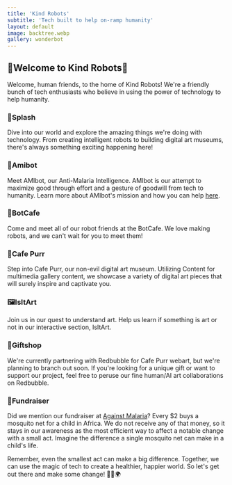 ```yaml
---
title: 'Kind Robots'
subtitle: 'Tech built to help on-ramp humanity'
layout: default
image: backtree.webp
gallery: wonderbot
---
```


## 🤖Welcome to Kind Robots🤖

Welcome, human friends, to the home of Kind Robots! We're a friendly bunch of tech enthusiasts who believe in using the power of technology to help humanity.

### 🌊Splash

Dive into our world and explore the amazing things we're doing with technology. From creating intelligent robots to building digital art museums, there's always something exciting happening here!

### 🦋Amibot

Meet AMIbot, our Anti-Malaria Intelligence. AMIbot is our attempt to maximize good through effort and a gesture of goodwill from tech to humanity. Learn more about AMIbot's mission and how you can help [here](https://againstmalaria.com/amibot).

### 🤖BotCafe

Come and meet all of our robot friends at the BotCafe. We love making robots, and we can't wait for you to meet them!

### 🎨Cafe Purr

Step into Cafe Purr, our non-evil digital art museum. Utilizing Content for multimedia gallery content, we showcase a variety of digital art pieces that will surely inspire and captivate you.

### 🖼️IsItArt

Join us in our quest to understand art. Help us learn if something is art or not in our interactive section, IsItArt.

### 🎁Giftshop

We're currently partnering with Redbubble for Cafe Purr webart, but we're planning to branch out soon. If you're looking for a unique gift or want to support our project, feel free to peruse our fine human/AI art collaborations on Redbubble.

### 💖Fundraiser

Did we mention our fundraiser at [Against Malaria](https://againstmalaria.com/amibot)? Every $2 buys a mosquito net for a child in Africa. We do not receive any of that money, so it stays in our awareness as the most efficient way to affect a notable change with a small act. Imagine the difference a single mosquito net can make in a child's life.

Remember, even the smallest act can make a big difference. Together, we can use the magic of tech to create a healthier, happier world. So let's get out there and make some change! 🦋💖🌍

